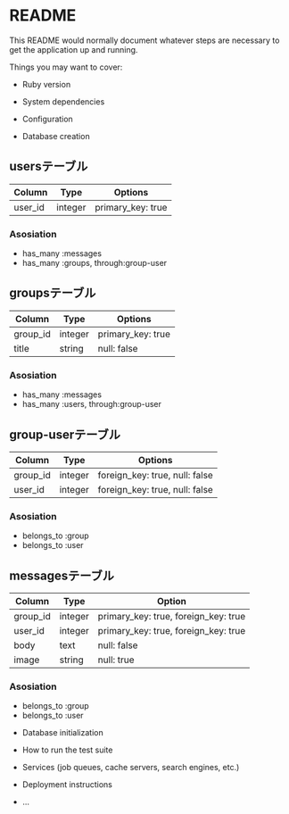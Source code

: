 # README

This README would normally document whatever steps are necessary to get the
application up and running.

Things you may want to cover:

* Ruby version

* System dependencies

* Configuration

* Database creation

## usersテーブル
|Column|Type|Options|
|------|----|-------|
|user_id|integer|primary_key: true|

### Asosiation
- has_many :messages
- has_many :groups, through:group-user


##  groupsテーブル

|Column|Type|Options|
|------|----|-------|
|group_id|integer|primary_key: true|
|title|string|null: false|

### Asosiation
- has_many :messages
- has_many :users, through:group-user

## group-userテーブル

|Column|Type|Options|
|------|----|-------|
|group_id|integer|foreign_key: true, null: false|
|user_id|integer|foreign_key: true, null: false|

### Asosiation
- belongs_to :group
- belongs_to :user


## messagesテーブル
|Column|Type|Option|
|------|----|------|
|group_id|integer|primary_key: true, foreign_key: true|
|user_id|integer|primary_key: true, foreign_key: true|
|body|text|null: false|
|image|string|null: true|

### Asosiation
- belongs_to :group
- belongs_to :user

* Database initialization

* How to run the test suite

* Services (job queues, cache servers, search engines, etc.)

* Deployment instructions

* ...
